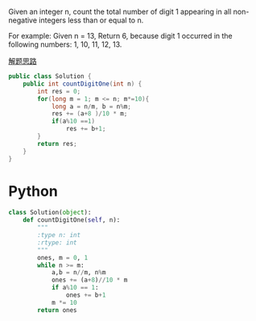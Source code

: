 Given an integer n, count the total number of digit 1 appearing in all non-negative integers less than or equal to n.

For example:
Given n = 13,
Return 6, because digit 1 occurred in the following numbers: 1, 10, 11, 12, 13.

[解题思路](http://blog.csdn.net/xudli/article/details/46798619)

```java
public class Solution {
    public int countDigitOne(int n) {
        int res = 0;
        for(long m = 1; m <= n; m*=10){
            long a = n/m, b = n%m;
            res += (a+8 )/10 * m;
            if(a%10 ==1)
                res += b+1;
        }
        return res;
    }
}
```

# Python
```python
class Solution(object):
    def countDigitOne(self, n):
        """
        :type n: int
        :rtype: int
        """
        ones, m = 0, 1
        while n >= m:
            a,b = n//m, n%m
            ones += (a+8)//10 * m
            if a%10 == 1:
                ones += b+1
            m *= 10
        return ones
```
